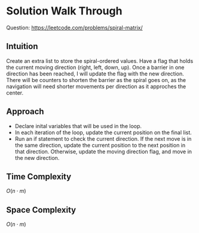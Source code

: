 # Solution Walk Through
Question: https://leetcode.com/problems/spiral-matrix/

## Intuition
Create an extra list to store the spiral-ordered values. Have a flag that holds the current moving direction (right, left, down, up). Once a barrier in one direction has been reached, I will update the flag with the new direction. There will be counters to shorten the barrier as the spiral goes on, as the navigation will need shorter movements per direction as it approches the center.

## Approach
- Declare inital variables that will be used in the loop.
- In each iteration of the loop, update the current position on the final list.
- Run an if statement to check the current direction. If the next move is in the same direction, update the current position to the next position in that direction. Otherwise, update the moving direction flag, and move in the new direction.

## Time Complexity
$O(n \cdot m)$

## Space Complexity
$O(n \cdot m)$